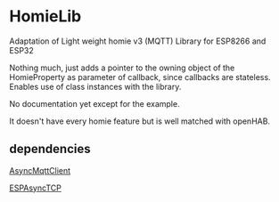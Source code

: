 # HomieLib
Adaptation of Light weight homie v3 (MQTT) Library for ESP8266 and ESP32

Nothing much, just adds a pointer to the owning object of the HomieProperty as parameter of callback, since callbacks are stateless. Enables use of class instances with the library.

No documentation yet except for the example.

It doesn't have every homie feature but is well matched with openHAB.

## dependencies

[AsyncMqttClient](https://github.com/marvinroger/async-mqtt-client)

[ESPAsyncTCP](https://github.com/me-no-dev/ESPAsyncTCP)
